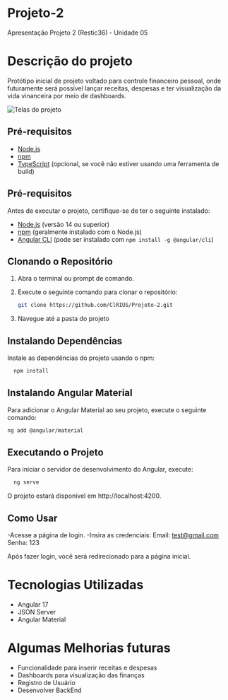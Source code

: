 # Projeto-2
Apresentação Projeto 2 (Restic36) - Unidade 05

# Descrição do projeto
Protótipo inicial de projeto voltado para controle financeiro pessoal, onde futuramente será possível lançar receitas, despesas e ter visualização da vida vinanceira por meio de dashboards.

![Telas do projeto](/coinflow/src/assets/img/project.png)

## Pré-requisitos

- [Node.js](https://nodejs.org/)
- [npm](https://www.npmjs.com/)
- [TypeScript](https://www.typescriptlang.org/) (opcional, se você não estiver usando uma ferramenta de build)

## Pré-requisitos

Antes de executar o projeto, certifique-se de ter o seguinte instalado:

- [Node.js](https://nodejs.org/) (versão 14 ou superior)
- [npm](https://www.npmjs.com/) (geralmente instalado com o Node.js)
- [Angular CLI](https://angular.io/cli) (pode ser instalado com `npm install -g @angular/cli`)

## Clonando o Repositório

1. Abra o terminal ou prompt de comando.
2. Execute o seguinte comando para clonar o repositório:

   ```bash
   git clone https://github.com/ClRIUS/Projeto-2.git

3. Navegue até a pasta do projeto

## Instalando Dependências

Instale as dependências do projeto usando o npm:

  ```bash
    npm install
```

## Instalando Angular Material
Para adicionar o Angular Material ao seu projeto, execute o seguinte comando:

  ```bash
ng add @angular/material
```

## Executando o Projeto
Para iniciar o servidor de desenvolvimento do Angular, execute:

  ```bash
    ng serve
```
O projeto estará disponível em http://localhost:4200.

## Como Usar

-Acesse a página de login.
-Insira as credenciais:
    Email: test@gmail.com
    Senha: 123

Após fazer login, você será redirecionado para a página inicial.

# Tecnologias Utilizadas
- Angular 17
- JSON Server
- Angular Material

# Algumas Melhorias futuras
- Funcionalidade para inserir receitas e despesas
- Dashboards para visualização das finanças
- Registro de Usuário
- Desenvolver BackEnd

